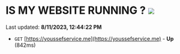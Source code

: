 # IS MY WEBSITE RUNNING ? [![](https://img.shields.io/static/v1?label=Sponsor&message=%E2%9D%A4&logo=GitHub&color=%23fe8e86)](https://github.com/sponsors/<username>)

Last updated: **8/11/2023, 12:44:22 PM**

- `GET` [https://youssefservice.me](https://youssefservice.me) - **Up** (842ms)
